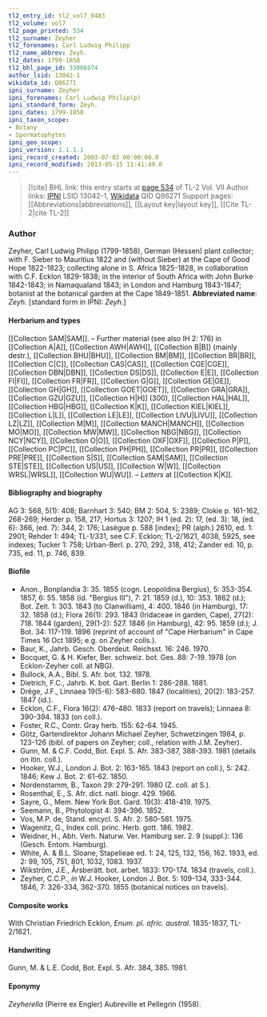 ```yaml
---
tl2_entry_id: tl2_vol7_0483
tl2_volume: vol7
tl2_page_printed: 534
tl2_surname: Zeyher
tl2_forenames: Carl Ludwig Philipp
tl2_name_abbrev: Zeyh.
tl2_dates: 1799-1858
tl2_bhl_page_id: 33066874
author_lsid: 13042-1
wikidata_id: Q86271
ipni_surname: Zeyher
ipni_forenames: Carl Ludwig Philip(p)
ipni_standard_form: Zeyh.
ipni_dates: 1799-1858
ipni_taxon_scope: 
- Botany
- Spermatophytes
ipni_geo_scope: 
ipni_version: 1.1.1.1
ipni_record_created: 2003-07-02 00:00:00.0
ipni_record_modified: 2013-05-15 11:41:49.0
---
```


> [!cite] BHL link: this entry starts at [page 534](https://www.biodiversitylibrary.org/page/33066874) of TL-2 Vol. VII
> Author links: [IPNI](https://www.ipni.org/a/13042-1) LSID 13042-1, [Wikidata](https://www.wikidata.org/wiki/Q86271) QID Q86271
> Support pages: [[Abbreviations|abbreviations]], [[Layout key|layout key]], [[Cite TL-2|cite TL-2]]

### Author

Zeyher, Carl Ludwig Philipp (1799-1858), German (Hessen) plant collector; with F. Sieber to Mauritius 1822 and (without Sieber) at the Cape of Good Hope 1822-1823; collecting alone in S. Africa 1825-1828, in collaboration with C.F. Ecklon 1829-1838; in the interior of South Africa with John Burke 1842-1843; in Namaqualand 1843; in London and Hamburg 1843-1847; botanist at the botanical garden at the Cape 1849-1851. 
**Abbreviated name**: *Zeyh.* \[standard form in IPNI: *Zeyh.*\]

#### Herbarium and types

[[Collection SAM|SAM]]. – Further material (see also IH 2: 176) in [[Collection A|A]], [[Collection AWH|AWH]], [[Collection B|B]] (mainly destr.), [[Collection BHU|BHU]], [[Collection BM|BM]], [[Collection BR|BR]], [[Collection C|C]], [[Collection CAS|CAS]], [[Collection CGE|CGE]], [[Collection DBN|DBN]], [[Collection DS|DS]], [[Collection E|E]], [[Collection FI|FI]], [[Collection FR|FR]], [[Collection G|G]], [[Collection GE|GE]], [[Collection GH|GH]], [[Collection GOET|GOET]], [[Collection GRA|GRA]], [[Collection GZU|GZU]], [[Collection H|H]] (300), [[Collection HAL|HAL]], [[Collection HBG|HBG]], [[Collection K|K]], [[Collection KIEL|KIEL]], [[Collection L|L]], [[Collection LE|LE]], [[Collection LIVU|LIVU]], [[Collection LZ|LZ]], [[Collection M|M]], [[Collection MANCH|MANCH]], [[Collection MO|MO]], [[Collection MW|MW]], [[Collection NBG|NBG]], [[Collection NCY|NCY]], [[Collection O|O]], [[Collection OXF|OXF]], [[Collection P|P]], [[Collection PC|PC]], [[Collection PH|PH]], [[Collection PR|PR]], [[Collection PRE|PRE]], [[Collection S|S]], [[Collection SAM|SAM]], [[Collection STE|STE]], [[Collection US|US]], [[Collection W|W]], [[Collection WRSL|WRSL]], [[Collection WU|WU]]. – *Letters* at [[Collection K|K]].

#### Bibliography and biography

AG 3: 568, 5(1): 408; Barnhart 3: 540; BM 2: 504, 5: 2389; Clokie p. 161-162, 268-269; Herder p. 158, 217; Hortus 3: 1207; IH 1 (ed. 2): 17, (ed. 3): 18, (ed. 6): 366, (ed. 7): 344, 2: 176; Lasègue p. 588 \[index\]; PR (alph.) 2610, ed. 1: 2901; Rehder 1: 494; TL-1/331, see C.F. Ecklon; TL-2/1621, 4038, 5925, see indexes; Tucker 1: 758; Urban-Berl. p. 270, 292, 318, 412; Zander ed. 10, p. 735, ed. 11, p. 746, 839.

#### Biofile

- Anon., Bonplandia 3: 35. 1855 (cogn. Leopoldina Bergius), 5: 353-354. 1857, 6: 55. 1858 (id. "Bergius III"), 7: 21. 1859 (d.), 10: 353. 1862 (d.); Bot. Zeit. 1: 303. 1843 (to Clanwilliam), 4: 400. 1846 (in Hamburg), 17: 32. 1858 (d.); Flora 26(1): 293. 1843 (Iridaceae in garden, Cape), 27(2): 718. 1844 (garden), 29(1-2): 527. 1846 (in Hamburg), 42: 95. 1859 (d.); J. Bot. 34: 117-119. 1896 (reprint of account of "Cape Herbarium" in Cape Times 16 Oct 1895; e.g. on Zeyher colls.).
- Baur, K., Jahrb. Gesch. Oberdeut. Reichsst. 16: 246. 1970.
- Bocquet, G. & H. Kiefer, Ber. schweiz. bot. Ges. 88: 7-19. 1978 (on Ecklon-Zeyher coll. at NBG).
- Bullock, A.A., Bibl. S. Afr. bot. 132. 1978.
- Dietrich, F.C., Jahrb. K. bot. Gart. Berlin 1: 286-288. 1881.
- Drège, J.F., Linnaea 19(5-6): 583-680. 1847 (localities), 20(2): 183-257. 1847 (id.).
- Ecklon, C.F., Flora 16(2): 476-480. 1833 (report on travels); Linnaea 8: 390-394. 1833 (on coll.).
- Foster, R.C., Contr. Gray herb. 155: 62-64. 1945.
- Götz, Gartendirektor Johann Michael Zeyher, Schwetzingen 1984, p. 123-126 (bibl. of papers on Zeyher; coll., relation with J.M. Zeyher).
- Gunn, M. & C.F. Codd, Bot. Expl. S. Afr. 383-387, 388-393. 1981 (details on itin. coll.).
- Hooker, W.J., London J. Bot. 2: 163-165. 1843 (report on coll.), 5: 242. 1846; Kew J. Bot. 2: 61-62. 1850.
- Nordenstamm, B., Taxon 29: 279-291. 1980 (Z. coll. at S.).
- Rosenthal, E., S. Afr. dict. natl. biogr. 429. 1966.
- Sayre, G., Mem. New York Bot. Gard. 19(3): 418-419. 1975.
- Seemann, B., Phytologist 4: 394-396. 1852.
- Vos, M.P. de, Stand. encycl. S. Afr. 2: 580-581. 1975.
- Wagenitz, G., Index coll. princ. Herb. gott. 186. 1982.
- Weidner, H., Abh. Verh. Naturw. Ver. Hamburg ser. 2. 9 (suppl.): 136 (Gesch. Entom. Hamburg).
- White, A. & B.L. Sloane, Stapelieae ed. 1: 24, 125, 132, 156, 162. 1933, ed. 2: 99, 105, 751, 801, 1032, 1083. 1937.
- Wikström, J.E., Årsberätt. bot. arbet. 1833: 170-174. 1834 (travels, coll.).
- Zeyher, C.C.P., *in* W.J. Hooker, London J. Bot. 5: 109-134, 333-344. 1846, 7: 326-334, 362-370. 1855 (botanical notices on travels).

#### Composite works

With Christian Friedrich Ecklon, *Enum. pl. afric. austral.* 1835-1837, TL-2/1621.

#### Handwriting

Gunn, M. & L.E. Codd, Bot. Expl. S. Afr. 384, 385. 1981.

#### Eponymy

*Zeyherella* (Pierre ex Engler) Aubreville et Pellegrin (1958).

